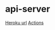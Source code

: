 # api-server

[Heroku url](https://sara-api-server.herokuapp.com/)
[Actions](https://github.com/Saraaltaweel/api-server/actions)
